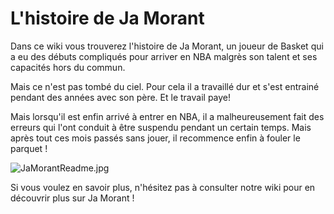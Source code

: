# L'histoire de Ja Morant

Dans ce wiki vous trouverez l'histoire de Ja Morant, 
un joueur de Basket qui a eu des débuts compliqués pour arriver en NBA malgrès son talent et ses capacités hors du commun.

Mais ce n'est pas tombé du ciel. Pour cela il a travaillé dur et s'est entrainé pendant des années avec son père.
Et le travail paye! 

Mais lorsqu'il est enfin arrivé à entrer en NBA, il a malheureusement fait des erreurs qui l'ont conduit à être suspendu pendant un certain temps.
Mais après tout ces mois passés sans jouer, il recommence enfin à fouler le parquet !

![ JaMorantReadme.jpg](https://github.com/MatisROMBI/travailR104/blob/main/JaMorantReadme.jpg)

Si vous voulez en savoir plus, n'hésitez pas à consulter notre wiki pour en découvrir plus sur Ja Morant !
